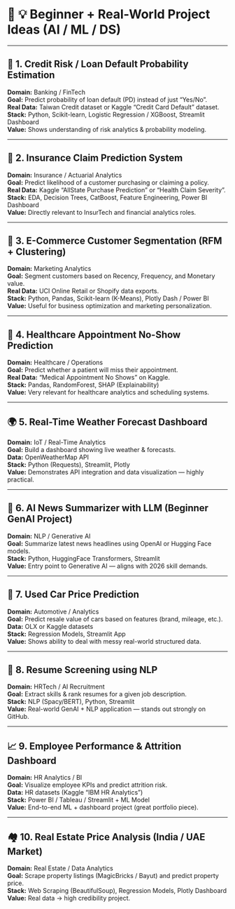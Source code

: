 # 🚀 💡 Beginner + Real-World Project Ideas (AI / ML / DS)

---

## 🏦 1. Credit Risk / Loan Default Probability Estimation
**Domain:** Banking / FinTech  
**Goal:** Predict probability of loan default (PD) instead of just “Yes/No”.  
**Real Data:** Taiwan Credit dataset or Kaggle “Credit Card Default” dataset.  
**Stack:** Python, Scikit-learn, Logistic Regression / XGBoost, Streamlit Dashboard  
**Value:** Shows understanding of risk analytics & probability modeling.

---

## 🧾 2. Insurance Claim Prediction System
**Domain:** Insurance / Actuarial Analytics  
**Goal:** Predict likelihood of a customer purchasing or claiming a policy.  
**Real Data:** Kaggle “AllState Purchase Prediction” or “Health Claim Severity”.  
**Stack:** EDA, Decision Trees, CatBoost, Feature Engineering, Power BI Dashboard  
**Value:** Directly relevant to InsurTech and financial analytics roles.

---

## 🛒 3. E-Commerce Customer Segmentation (RFM + Clustering)
**Domain:** Marketing Analytics  
**Goal:** Segment customers based on Recency, Frequency, and Monetary value.  
**Real Data:** UCI Online Retail or Shopify data exports.  
**Stack:** Python, Pandas, Scikit-learn (K-Means), Plotly Dash / Power BI  
**Value:** Useful for business optimization and marketing personalization.

---

## 🏥 4. Healthcare Appointment No-Show Prediction
**Domain:** Healthcare / Operations  
**Goal:** Predict whether a patient will miss their appointment.  
**Real Data:** “Medical Appointment No Shows” on Kaggle.  
**Stack:** Pandas, RandomForest, SHAP (Explainability)  
**Value:** Very relevant for healthcare analytics and scheduling systems.

---

## 🌍 5. Real-Time Weather Forecast Dashboard
**Domain:** IoT / Real-Time Analytics  
**Goal:** Build a dashboard showing live weather & forecasts.  
**Data:** OpenWeatherMap API  
**Stack:** Python (Requests), Streamlit, Plotly  
**Value:** Demonstrates API integration and data visualization — highly practical.

---

## 📰 6. AI News Summarizer with LLM (Beginner GenAI Project)
**Domain:** NLP / Generative AI  
**Goal:** Summarize latest news headlines using OpenAI or Hugging Face models.  
**Stack:** Python, HuggingFace Transformers, Streamlit  
**Value:** Entry point to Generative AI — aligns with 2026 skill demands.

---

## 🚗 7. Used Car Price Prediction
**Domain:** Automotive / Analytics  
**Goal:** Predict resale value of cars based on features (brand, mileage, etc.).  
**Data:** OLX or Kaggle datasets  
**Stack:** Regression Models, Streamlit App  
**Value:** Shows ability to deal with messy real-world structured data.

---

## 🧠 8. Resume Screening using NLP
**Domain:** HRTech / AI Recruitment  
**Goal:** Extract skills & rank resumes for a given job description.  
**Stack:** NLP (Spacy/BERT), Python, Streamlit  
**Value:** Real-world GenAI + NLP application — stands out strongly on GitHub.

---

## 📈 9. Employee Performance & Attrition Dashboard
**Domain:** HR Analytics / BI  
**Goal:** Visualize employee KPIs and predict attrition risk.  
**Data:** HR datasets (Kaggle “IBM HR Analytics”)  
**Stack:** Power BI / Tableau / Streamlit + ML Model  
**Value:** End-to-end ML + dashboard project (great portfolio piece).

---

## 🏘️ 10. Real Estate Price Analysis (India / UAE Market)
**Domain:** Real Estate / Data Analytics  
**Goal:** Scrape property listings (MagicBricks / Bayut) and predict property price.  
**Stack:** Web Scraping (BeautifulSoup), Regression Models, Plotly Dashboard  
**Value:** Real data → high credibility project.
